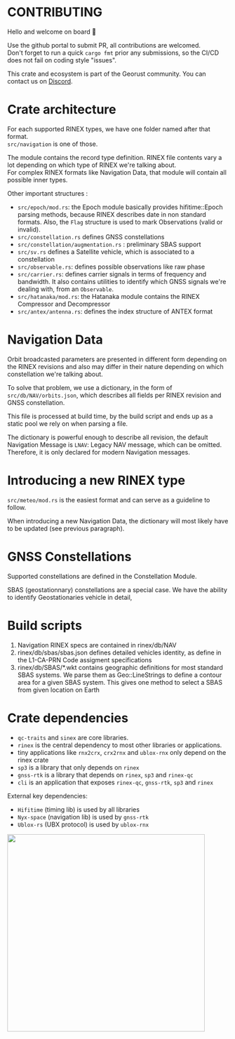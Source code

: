 CONTRIBUTING
============

Hello and welcome on board :wave:

Use the github portal to submit PR, all contributions are welcomed.  
Don't forget to run a quick `cargo fmt` prior any submissions, so the CI/CD does not fail
on coding style "issues".

This crate and ecosystem is part of the Georust community. 
You can contact us on [Discord](https://discord.gg/Fp2aape).

Crate architecture
==================

For each supported RINEX types, we have one folder named after that format.  
`src/navigation` is one of those. 

The module contains the record type definition. RINEX file contents vary a lot
depending on which type of RINEX we're talking about.  
For complex RINEX formats like Navigation Data, that module will contain all possible inner types.

Other important structures :
- `src/epoch/mod.rs`: the Epoch module basically provides
hifitime::Epoch parsing methods, because RINEX describes date in non standard formats.
Also, the `Flag` structure is used to mark Observations (valid or invalid).
- `src/constellation.rs` defines GNSS constellations
- `src/constellation/augmentation.rs` : preliminary SBAS support
- `src/sv.rs` defines a Satellite vehicle, which is associated to a constellation
- `src/observable.rs`: defines possible observations like raw phase
- `src/carrier.rs`: defines carrier signals in terms of frequency and bandwidth.
It also contains utilities to identify which GNSS signals we're dealing with,
from an `Observable`.
- `src/hatanaka/mod.rs`: the Hatanaka module contains the RINEX Compressor and Decompressor 
- `src/antex/antenna.rs`: defines the index structure of ANTEX format

Navigation Data
===============

Orbit broadcasted parameters are presented in different form depending on the RINEX revisions
and also may differ in their nature depending on which constellation we're talking about.

To solve that problem, we use a dictionary, in the form of `src/db/NAV/orbits.json`,
which describes all fields per RINEX revision and GNSS constellation.

This file is processed at build time, by the build script and ends up as a static 
pool we rely on when parsing a file. 

The dictionary is powerful enough to describe all revision, the default Navigation Message
is `LNAV`: Legacy NAV message, which can be omitted. Therefore, it is only declared 
for modern Navigation messages.

Introducing a new RINEX type
============================

`src/meteo/mod.rs` is the easiest format and can serve as a guideline to follow.

When introducing a new Navigation Data, the dictionary will most likely have to be updated (see previous paragraph).

GNSS Constellations
===================

Supported constellations are defined in the Constellation Module.  

SBAS (geostationnary) constellations are a special case. 
We have the ability to identify Geostationaries vehicle in detail, 


Build scripts
=============

1. Navigation RINEX specs are contained in rinex/db/NAV
2. rinex/db/sbas/sbas.json defines detailed vehicles
identity, as define in the L1-CA-PRN Code assigment specifications
3. rinex/db/SBAS/*.wkt contains geographic definitions for most
standard SBAS systems. We parse them as Geo::LineStrings to
define a contour area for a given SBAS system. This gives one method
to select a SBAS from given location on Earth

Crate dependencies
==================

- `qc-traits` and `sinex` are core libraries.
- `rinex` is the central dependency to most other libraries or applications.
- tiny applications like `rnx2crx`, `crx2rnx` and `ublox-rnx` only depend on the rinex crate
- `sp3` is a library that only depends on `rinex` 
- `gnss-rtk` is a library that depends on `rinex`, `sp3` and `rinex-qc`
- `cli` is an application that exposes `rinex-qc`, `gnss-rtk`, `sp3` and `rinex`

External key dependencies:

- `Hifitime` (timing lib) is used by all libraries
- `Nyx-space` (navigation lib) is used by `gnss-rtk`
- `Ublox-rs` (UBX protocol) is used by `ublox-rnx`

<img align="center" width="450" src="https://github.com/georust/rinex/blob/main/doc/plots/dependencies.png">
